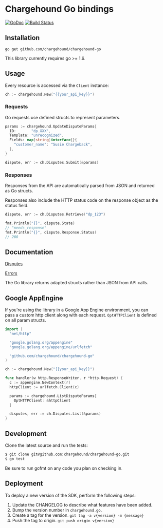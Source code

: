 # Chargehound Go bindings 
[![GoDoc](http://img.shields.io/badge/godoc-reference-blue.svg)](http://godoc.org/github.com/chargehound/chargehound-go) [![Build Status](https://travis-ci.org/chargehound/chargehound-go.svg?branch=master)](https://travis-ci.org/chargehound/chargehound-go)

## Installation

`go get github.com/chargehound/chargehound-go`

This library currently requires go >= 1.6.

## Usage

Every resource is accessed via the `Client` instance:

```go
ch := chargehound.New("{{your_api_key}}")
```

### Requests

Go requests use defined structs to represent parameters.

```go
params := chargehound.UpdateDisputeParams{
  ID:       "dp_XXX",
  Template: "unrecognized",
  Fields: map[string]interface{}{
    "customer_name": "Susie Chargeback",
  },
}

dispute, err := ch.Disputes.Submit(&params)
```

### Responses

Responses from the API are automatically parsed from JSON and returned as Go structs.

Responses also include the HTTP status code on the response object as the status field.

```go
dispute, err := ch.Disputes.Retrieve("dp_123")

fmt.Println("{}", dispute.State)
// "needs_response"
fmt.Println("{}", dispute.Response.Status)
// 200
```

## Documentation

[Disputes](https://www.chargehound.com/docs/api/index.html?go#disputes)

[Errors](https://www.chargehound.com/docs/api/index.html?go#errors)

The Go library returns adapted structs rather than JSON from API calls.

## Google AppEngine

If you're using the library in a Google App Engine environment, you can pass a custom http client along with each request. `OptHTTPClient` is defined on all param structs.

```go
import (
  "net/http"

  "google.golang.org/appengine"
  "google.golang.org/appengine/urlfetch"

  "github.com/chargehound/chargehound-go"
)

ch := chargehound.New("{{your_api_key}}")

func handler(w http.ResponseWriter, r *http.Request) {
  c := appengine.NewContext(r)
  httpClient := urlfetch.Client(c)

  params := chargehound.ListDisputeParams{
    OptHTTPClient: &httpClient
  }

  disputes, err := ch.Disputes.List(&params)
}
```

## Development

Clone the latest source and run the tests:

```bash
$ git clone git@github.com:chargehound/chargehound-go.git
$ go test
```

Be sure to run gofmt on any code you plan on checking in.

## Deployment

To deploy a new version of the SDK, perform the following steps:

 1. Update the CHANGELOG to describe what features have been added.
 2. Bump the version number in `chargehound.go`.
 3. Create a tag for the version.
   ```git tag -a v{version} -m {message}```
 4. Push the tag to origin.
   ```git push origin v{version}```
